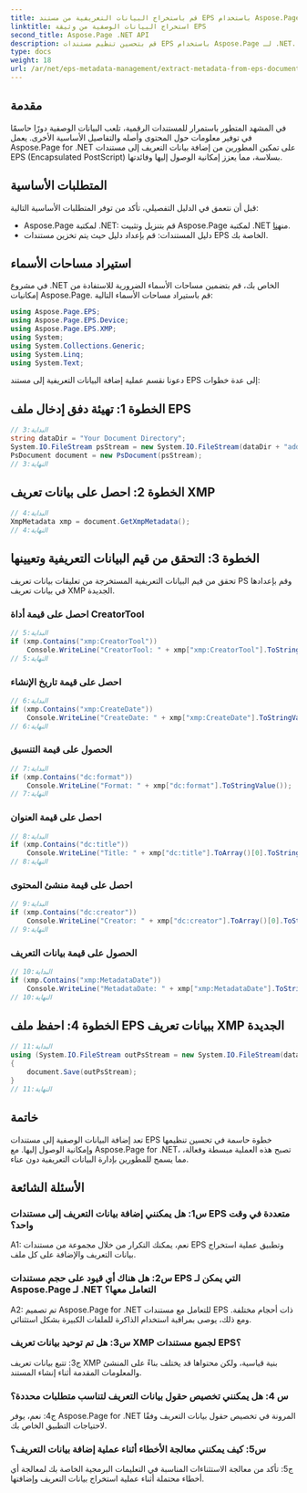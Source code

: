 ```yaml
---
title: قم باستخراج البيانات التعريفية من مستند EPS باستخدام Aspose.Page لـ .NET
linktitle: استخراج البيانات الوصفية من وثيقة EPS
second_title: Aspose.Page .NET API
description: قم بتحسين تنظيم مستندات EPS باستخدام Aspose.Page لـ .NET. قم بإضافة بيانات التعريف بسهولة لتحسين إمكانية الوصول واسترجاع المعلومات.
type: docs
weight: 18
url: /ar/net/eps-metadata-management/extract-metadata-from-eps-document/
---
```

## مقدمة

في المشهد المتطور باستمرار للمستندات الرقمية، تلعب البيانات الوصفية دورًا حاسمًا في توفير معلومات حول المحتوى وأصله والتفاصيل الأساسية الأخرى. يعمل Aspose.Page for .NET على تمكين المطورين من إضافة بيانات التعريف إلى مستندات EPS (Encapsulated PostScript) بسلاسة، مما يعزز إمكانية الوصول إليها وفائدتها.

## المتطلبات الأساسية

قبل أن نتعمق في الدليل التفصيلي، تأكد من توفر المتطلبات الأساسية التالية:

-  Aspose.Page لمكتبة .NET: قم بتنزيل وتثبيت Aspose.Page لمكتبة .NET من[هنا](https://releases.aspose.com/page/net/).
- دليل المستندات: قم بإعداد دليل حيث يتم تخزين مستندات EPS الخاصة بك.

## استيراد مساحات الأسماء

في مشروع .NET الخاص بك، قم بتضمين مساحات الأسماء الضرورية للاستفادة من إمكانيات Aspose.Page. قم باستيراد مساحات الأسماء التالية:

```csharp
using Aspose.Page.EPS;
using Aspose.Page.EPS.Device;
using Aspose.Page.EPS.XMP;
using System;
using System.Collections.Generic;
using System.Linq;
using System.Text;
```

دعونا نقسم عملية إضافة البيانات التعريفية إلى مستند EPS إلى عدة خطوات:

## الخطوة 1: تهيئة دفق إدخال ملف EPS

```csharp
// البداية:3
string dataDir = "Your Document Directory";
System.IO.FileStream psStream = new System.IO.FileStream(dataDir + "add_input.eps", System.IO.FileMode.Open, System.IO.FileAccess.Read);
PsDocument document = new PsDocument(psStream);
// النهاية:3
```

## الخطوة 2: احصل على بيانات تعريف XMP

```csharp
// البداية:4
XmpMetadata xmp = document.GetXmpMetadata();
// النهاية:4
```

## الخطوة 3: التحقق من قيم البيانات التعريفية وتعيينها

تحقق من قيم البيانات التعريفية المستخرجة من تعليقات بيانات تعريف PS وقم بإعدادها في بيانات تعريف XMP الجديدة.

### احصل على قيمة أداة CreatorTool

```csharp
// البداية:5
if (xmp.Contains("xmp:CreatorTool"))
    Console.WriteLine("CreatorTool: " + xmp["xmp:CreatorTool"].ToStringValue());
// النهاية:5
```

### احصل على قيمة تاريخ الإنشاء

```csharp
// البداية:6
if (xmp.Contains("xmp:CreateDate"))
    Console.WriteLine("CreateDate: " + xmp["xmp:CreateDate"].ToStringValue());
// النهاية:6
```

### الحصول على قيمة التنسيق

```csharp
// البداية:7
if (xmp.Contains("dc:format"))
    Console.WriteLine("Format: " + xmp["dc:format"].ToStringValue());
// النهاية:7
```

### احصل على قيمة العنوان

```csharp
// البداية:8
if (xmp.Contains("dc:title"))
    Console.WriteLine("Title: " + xmp["dc:title"].ToArray()[0].ToStringValue());
// النهاية:8
```

### احصل على قيمة منشئ المحتوى

```csharp
// البداية:9
if (xmp.Contains("dc:creator"))
    Console.WriteLine("Creator: " + xmp["dc:creator"].ToArray()[0].ToStringValue());
// النهاية:9
```

### الحصول على قيمة بيانات التعريف

```csharp
// البداية:10
if (xmp.Contains("xmp:MetadataDate"))
    Console.WriteLine("MetadataDate: " + xmp["xmp:MetadataDate"].ToStringValue());
// النهاية:10
```

## الخطوة 4: احفظ ملف EPS ببيانات تعريف XMP الجديدة

```csharp
// البداية:11
using (System.IO.FileStream outPsStream = new System.IO.FileStream(dataDir + "add_output.eps", System.IO.FileMode.Create, System.IO.FileAccess.Write))
{
    document.Save(outPsStream);
}
// النهاية:11
```

## خاتمة

تعد إضافة البيانات الوصفية إلى مستندات EPS خطوة حاسمة في تحسين تنظيمها وإمكانية الوصول إليها. مع Aspose.Page for .NET، تصبح هذه العملية مبسطة وفعالة، مما يسمح للمطورين بإدارة البيانات التعريفية دون عناء.

## الأسئلة الشائعة

### س1: هل يمكنني إضافة بيانات التعريف إلى مستندات EPS متعددة في وقت واحد؟

A1: نعم، يمكنك التكرار من خلال مجموعة من مستندات EPS وتطبيق عملية استخراج بيانات التعريف والإضافة على كل ملف.

### س2: هل هناك أي قيود على حجم مستندات EPS التي يمكن لـ Aspose.Page لـ .NET التعامل معها؟

A2: تم تصميم Aspose.Page for .NET للتعامل مع مستندات EPS ذات أحجام مختلفة. ومع ذلك، يوصى بمراقبة استخدام الذاكرة للملفات الكبيرة بشكل استثنائي.

### س3: هل تم توحيد بيانات تعريف XMP لجميع مستندات EPS؟

ج3: تتبع بيانات تعريف XMP بنية قياسية، ولكن محتواها قد يختلف بناءً على المنشئ والمعلومات المقدمة أثناء إنشاء المستند.

### س 4: هل يمكنني تخصيص حقول بيانات التعريف لتناسب متطلبات محددة؟

ج4: نعم، يوفر Aspose.Page for .NET المرونة في تخصيص حقول بيانات التعريف وفقًا لاحتياجات التطبيق الخاص بك.

### س5: كيف يمكنني معالجة الأخطاء أثناء عملية إضافة بيانات التعريف؟

ج5: تأكد من معالجة الاستثناءات المناسبة في التعليمات البرمجية الخاصة بك لمعالجة أي أخطاء محتملة أثناء عملية استخراج بيانات التعريف وإضافتها.